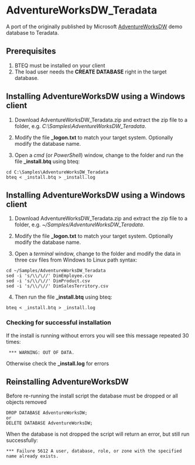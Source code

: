 # AdventureWorksDW_Teradata
A port of the originally published by Microsoft [AdventureWorksDW](https://github.com/dnoeth/AdventureWorksDW_Teradata) demo database to Teradata.

## Prerequisites

 1. BTEQ must be installed on your client
 2. The load user needs the **CREATE DATABASE** right in the target database.
  
## Installing AdventureWorksDW using a Windows client

 1. Download AdventureWorksDW_Teradata.zip and extract the zip file to a folder, e.g. *C:\Samples\AdventureWorksDW_Teradata*.
 2. Modify the file **\_logon.txt** to match your target system. Optionally modify the database name.
 
 3. Open a *cmd* (or *PowerShell*) window, change to the folder and run the file **\_install.btq** using bteq:
```
cd C:\Samples\AdventureWorksDW_Teradata
bteq < _install.btq > _install.log
```

## Installing AdventureWorksDW using a Windows client

 1. Download AdventureWorksDW_Teradata.zip and extract the zip file to a folder, e.g. *~/Samples/AdventureWorksDW_Teradata*.
 2. Modify the file **\_logon.txt** to match your target system. Optionally modify the database name.
 
 3. Open a *terminal* window, change to the folder and modify the data in three csv files from Windows to Linux path syntax:
```
cd ~/Samples/AdventureWorksDW_Teradata
sed -i 's/\\/\//' DimEmployee.csv
sed -i 's/\\/\//' DimProduct.csv
sed -i 's/\\/\//' DimSalesTerritory.csv
```
 4. Then run the file **\_install.btq** using bteq:
```
bteq < _install.btq > _install.log
```
### Checking for successful installation

If the install is running without errors you will see this message repeated 30 times: 
```
 *** WARNING: OUT OF DATA.
```

Otherwise check the **\_install.log** for errors

## Reinstalling AdventureWorksDW

Before re-running the install script the database must be dropped or all objects removed
```
DROP DATABASE AdventureWorksDW;
or
DELETE DATABASE AdventureWorksDW;
```

When the database is not dropped the script will return an error, but still run successfully:
```
*** Failure 5612 A user, database, role, or zone with the specified name already exists.
```

